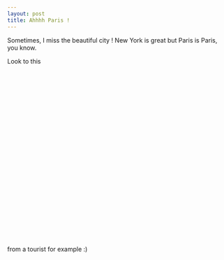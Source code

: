 ```yaml
---
layout: post
title: Ahhhh Paris !
---
```


Sometimes, I miss the beautiful city ! New York is great but Paris is Paris, you know.

Look to this 

<object width="480" height="385"><param name="movie" value="http://www.youtube.com/v/SsV72CtEZ4U?fs=1&amp;hl=en_US"></param><param name="allowFullScreen" value="true"></param><param name="allowscriptaccess" value="always"></param><embed src="http://www.youtube.com/v/SsV72CtEZ4U?fs=1&amp;hl=en_US" type="application/x-shockwave-flash" allowscriptaccess="always" allowfullscreen="true" width="480" height="385"></embed></object>

from a tourist for example :)